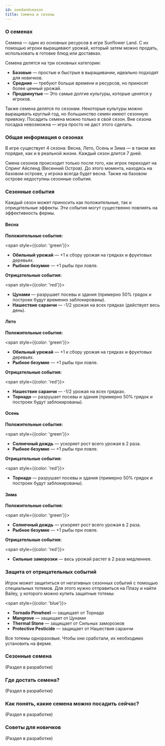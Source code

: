 ```yaml
---
id: seedandseason
title: Семена и сезоны
---
```


### О семенах

Семена — один из основных ресурсов в игре Sunflower Land. С их помощью игроки выращивают урожай, который затем можно продать, использовать в готовке блюд или доставках.

Семена делятся на три основных категории:

- **Базовые** — простые и быстрые в выращивании, идеально подходят для новичков.
- **Средние** — требуют больше времени и ресурсов, но приносят более ценный урожай.
- **Продвинутые** — Это самые долгие культуры, которые ценятся у игроков.

Также семена делятся по сезонам. Некоторые культуры можно выращивать круглый год, но большинство семян имеют сезонную привязку. Посадить семена можно только в свой сезон. Вне сезона посадка невозможна — игра просто не даст этого сделать.

### Общая информация о сезонах

В игре существует 4 сезона: Весна, Лето, Осень и Зима — в таком же порядке, как и в реальной жизни. Каждый сезон длится 7 дней.

Смена сезонов происходит только после того, как игрок переходит на Спринг Айсленд (Весенний Остров). До этого момента, находясь на базовом острове, у игрока всегда будет весна. Также на базовом острове недоступны сезонные события.

### Сезонные события

Каждый сезон может приносить как положительные, так и отрицательные эффекты. Эти события могут существенно повлиять на эффективность фермы.

#### Весна

**Положительные события:**

<span style={{color: 'green'}}>
- **Обильный урожай** — +1 к сбору урожая на грядках и фруктовых деревьях.
- **Рыбное безумие** — +1 рыбы при ловле.
</span>

**Отрицательные события:**

<span style={{color: 'red'}}>
- **Цунами** — разрушает посевы и здания (примерно 50% грядок и построек будут временно заблокированы).
- **Нашествие саранчи** — -1/2 урожая на всех грядках (действует весь день).
</span>

#### Лето

**Положительные события:**

<span style={{color: 'green'}}>
- **Обильный урожай** — +1 к сбору урожая на грядках и фруктовых деревьях.
- **Рыбное безумие** — +1 рыбы при ловле.
</span>

**Отрицательные события:**

<span style={{color: 'red'}}>
- **Нашествие саранчи** — -1/2 урожая на всех грядках.
- **Торнадо** — разрушает посевы и здания (примерно 50% грядок и построек будут заблокированы).
</span>

#### Осень

**Положительные события:**

<span style={{color: 'green'}}>
- **Солнечный дождь** — ускоряет рост всего урожая в 2 раза.
- **Рыбное безумие** — +1 рыбы при ловле.
</span>

**Отрицательные события:**

<span style={{color: 'red'}}>
- **Торнадо** — разрушает посевы и здания (примерно 50% грядок и построек будут заблокированы).
</span>

#### Зима

**Положительные события:**

<span style={{color: 'green'}}>
- **Солнечный дождь** — ускоряет рост всего урожая в 2 раза.
- **Рыбное безумие** — +1 рыбы при ловле.
</span>

**Отрицательные события:**

<span style={{color: 'red'}}>
- **Сильные заморозки** — весь урожай растет в 2 раза медленнее.
</span>

### Защита от отрицательных событий

Игрок может защититься от негативных сезонных событий с помощью специальных тотемов. Для этого нужно отправиться на Плазу и найти Bailey, у которого можно купить защитные тотемы:

<span style={{color: 'blue'}}>
- **Tornado Pinwheel** — защищает от Торнадо
- **Mangrove** — защищает от Цунами
- **Thermal Stone** — защищает от Сильных заморозков
- **Protective Pesticide** — защищает от Нашествия саранчи
</span>

Все тотемы одноразовые. Чтобы они сработали, их необходимо установить на ферме.

### Сезонные семена

(Раздел в разработке)

### Где достать семена?

(Раздел в разработке)

### Как понять, какие семена можно посадить сейчас?

(Раздел в разработке)

### Советы для новичков

(Раздел в разработке)

